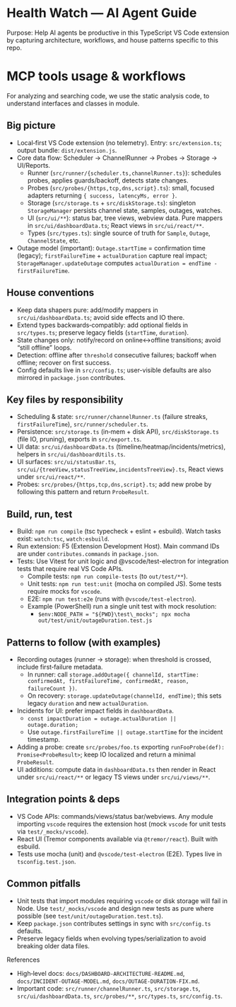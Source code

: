 # Health Watch — AI Agent Guide

Purpose: Help AI agents be productive in this TypeScript VS Code extension by capturing architecture, workflows, and house patterns specific to this repo.

# MCP tools usage & workflows

For analyzing and searching code, we use the static analysis code, to understand interfaces and classes in module.




## Big picture
- Local‑first VS Code extension (no telemetry). Entry: `src/extension.ts`; output bundle: `dist/extension.js`.
- Core data flow: Scheduler → ChannelRunner → Probes → Storage → UI/Reports.
  - Runner (`src/runner/{scheduler.ts,channelRunner.ts}`): schedules probes, applies guards/backoff, detects state changes.
  - Probes (`src/probes/{https,tcp,dns,script}.ts`): small, focused adapters returning `{ success, latencyMs, error }`.
  - Storage (`src/storage.ts` + `src/diskStorage.ts`): singleton `StorageManager` persists channel state, samples, outages, watches.
  - UI (`src/ui/**`): status bar, tree views, webview data. Pure mappers in `src/ui/dashboardData.ts`; React views in `src/ui/react/**`.
  - Types (`src/types.ts`): single source of truth for `Sample`, `Outage`, `ChannelState`, etc.
- Outage model (important): `Outage.startTime` = confirmation time (legacy); `firstFailureTime` + `actualDuration` capture real impact; `StorageManager.updateOutage` computes `actualDuration = endTime - firstFailureTime`.

## House conventions
- Keep data shapers pure: add/modify mappers in `src/ui/dashboardData.ts`; avoid side effects and IO there.
- Extend types backwards‑compatibly: add optional fields in `src/types.ts`; preserve legacy fields (`startTime`, `duration`).
- State changes only: notify/record on online↔offline transitions; avoid “still offline” loops.
- Detection: offline after `threshold` consecutive failures; backoff when offline; recover on first success.
- Config defaults live in `src/config.ts`; user-visible defaults are also mirrored in `package.json` contributes.

## Key files by responsibility
- Scheduling & state: `src/runner/channelRunner.ts` (failure streaks, `firstFailureTime`), `src/runner/scheduler.ts`.
- Persistence: `src/storage.ts` (in‑mem + disk API), `src/diskStorage.ts` (file IO, pruning), exports in `src/export.ts`.
- UI data: `src/ui/dashboardData.ts` (timeline/heatmap/incidents/metrics), helpers in `src/ui/dashboardUtils.ts`.
- UI surfaces: `src/ui/statusBar.ts`, `src/ui/{treeView,statusTreeView,incidentsTreeView}.ts`, React views under `src/ui/react/**`.
- Probes: `src/probes/{https,tcp,dns,script}.ts`; add new probe by following this pattern and return `ProbeResult`.

## Build, run, test
- Build: `npm run compile` (tsc typecheck + eslint + esbuild). Watch tasks exist: `watch:tsc`, `watch:esbuild`.
- Run extension: F5 (Extension Development Host). Main command IDs are under `contributes.commands` in `package.json`.
- Tests:
  Use Vitest for unit logic and @vscode/test-electron for integration tests that require real VS Code APIs.
  - Compile tests: `npm run compile-tests` (to `out/test/**`).
  - Unit tests: `npm run test:unit` (mocha on compiled JS). Some tests require mocks for `vscode`.
  - E2E: `npm run test:e2e` (runs with `@vscode/test-electron`).
  - Example (PowerShell) run a single unit test with mock resolution:
    - `$env:NODE_PATH = "${PWD}\test\_mocks"; npx mocha out/test/unit/outageDuration.test.js`
  

## Patterns to follow (with examples)
- Recording outages (runner → storage): when threshold is crossed, include first‑failure metadata.
  - In runner: call `storage.addOutage({ channelId, startTime: confirmedAt, firstFailureTime, confirmedAt, reason, failureCount })`.
  - On recovery: `storage.updateOutage(channelId, endTime)`; this sets legacy `duration` and new `actualDuration`.
- Incidents for UI: prefer impact fields in `dashboardData`.
  - `const impactDuration = outage.actualDuration || outage.duration;`
  - Use `outage.firstFailureTime || outage.startTime` for the incident timestamp.
- Adding a probe: create `src/probes/foo.ts` exporting `runFooProbe(def): Promise<ProbeResult>`; keep IO localized and return a minimal `ProbeResult`.
- UI additions: compute data in `dashboardData.ts` then render in React under `src/ui/react/**` or legacy TS views under `src/ui/views/**`.

## Integration points & deps
- VS Code APIs: commands/views/status bar/webviews. Any module importing `vscode` requires the extension host (mock `vscode` for unit tests via `test/_mocks/vscode`).
- React UI (Tremor components available via `@tremor/react`). Built with esbuild.
- Tests use mocha (unit) and `@vscode/test-electron` (E2E). Types live in `tsconfig.test.json`.

## Common pitfalls
- Unit tests that import modules requiring `vscode` or disk storage will fail in Node. Use `test/_mocks/vscode` and design new tests as pure where possible (see `test/unit/outageDuration.test.ts`).
- Keep `package.json` contributes settings in sync with `src/config.ts` defaults.
- Preserve legacy fields when evolving types/serialization to avoid breaking older data files.

References
- High‑level docs: `docs/DASHBOARD-ARCHITECTURE-README.md`, `docs/INCIDENT-OUTAGE-MODEL.md`, `docs/OUTAGE-DURATION-FIX.md`.
- Important code: `src/runner/channelRunner.ts`, `src/storage.ts`, `src/ui/dashboardData.ts`, `src/probes/**`, `src/types.ts`, `src/config.ts`.
